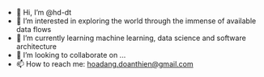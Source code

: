 - 👋 Hi, I’m @hd-dt
- 👀 I’m interested in exploring the world through the immense of available data flows 
- 🌱 I’m currently learning machine learning, data science and software architecture
- 💞️ I’m looking to collaborate on ...
- 📫 How to reach me: hoadang.doanthien@gmail.com

<!---
hd-dt/hd-dt is a ✨ special ✨ repository because its `README.md` (this file) appears on your GitHub profile.
You can click the Preview link to take a look at your changes.
--->
